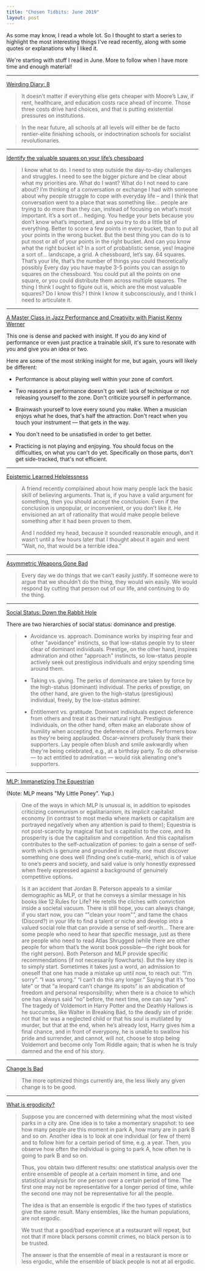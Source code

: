 ```yaml
---
title: "Chosen Tidbits: June 2019"
layout: post
---
```


As some may know, I read a whole lot. So I thought to start a series to
highlight the most interesting things I've read recently, along with some quotes
or explanations why I liked it.

We're starting with stuff I read in June. More to follow when I have more time
and enough material!

--------------------------------------------------------------------------------

[Weirding Diary: 8][weirding]

[weirding]: https://www.ribbonfarm.com/2019/05/27/weirding-diary-8/

> It doesn’t matter if everything else gets cheaper with Moore’s Law, if rent,
> healthcare, and education costs race ahead of income. Those three costs drive
> hard choices, and that is putting existential pressures on institutions.

<!-- -->

> In the near future, all schools at all levels will either be de facto
> rentier-elite finishing schools, or indoctrination schools for socialist
> revolutionaries.

--------------------------------------------------------------------------------

[Identify the valuable squares on your life’s chessboard][visakanv]

[visakanv]: http://visakanv.com/1000/0764-identify-the-valuable-squares-on-your-lifes-chessboard/

> I know what to do. I need to step outside the day-to-day challenges and
> struggles. I need to see the bigger picture and be clear about what my
> priorities are. What do I want? What do I not need to care about? I’m thinking
> of a conversation or exchange I had with someone about why people struggle to
> cope with everyday life – and I think that conversation went to a place that
> was something like… people are trying to do more than they can, instead of
> focusing on what’s most important. It’s a sort of… hedging. You hedge your
> bets because you don’t know what’s important, and so you try to do a little
> bit of everything. Better to score a few points in every bucket, than to put
> all your points in the wrong bucket. But the best thing you can do is to put
> most or all of your points in the right bucket. And can you know what the
> right bucket is? In a sort of probablistic sense, yes! Imagine a sort of…
> landscape, a grid. A chessboard, let’s say. 64 squares. That’s your life,
> that’s the number of things you could theoretically possibly Every day you
> have maybe 3-5 points you can assign to squares on the chessboard. You could
> put all the points on one square, or you could distribute them across multiple
> squares. The thing I think I ought to figure out is, which are the most
> valuable squares? Do I know this? I think I know it subconsciously, and I
> think I need to articulate it.

--------------------------------------------------------------------------------

[A Master Class in Jazz Performance and Creativity with Pianist Kenny
Werner][jazz]

[jazz]: https://www.youtube.com/watch?v=Un3p614XExc

This one is dense and packed with insight. If you do any kind of performance or
even just practice a trainable skill, it's sure to resonate with you and give
you an idea or two.

Here are some of the most striking insight for me, but again, yours will likely
be different:

- Performance is about playing well within your zone of comfort.

- Two reasons a performance doesn't go well: lack of technique or not releasing
  yourself to the zone. Don't criticize yourself in performance.

- Brainwash yourself to love every sound you make. When a musician enjoys what
  he does, that's half the attraction. Don't react when you touch your
  instrument — that gets in the way.

- You don't need to be unsatisfied in order to get better.

- Practicing is not playing and enjoying. You should focus on the difficulties,
  on what you can't do yet. Specifically on those parts, don't get side-tracked,
  that's not efficient.

--------------------------------------------------------------------------------

[Epistemic Learned Helplessness][helpless]

[helpless]: https://slatestarcodex.com/2019/06/03/repost-epistemic-learned-helplessness/

> A friend recently complained about how many people lack the basic skill of
> believing arguments. That is, if you have a valid argument for something, then
> you should accept the conclusion. Even if the conclusion is unpopular, or
> inconvenient, or you don’t like it. He envisioned an art of rationality that
> would make people believe something after it had been proven to them.
>
> And I nodded my head, because it sounded reasonable enough, and it wasn’t
> until a few hours later that I thought about it again and went “Wait, no, that
> would be a terrible idea.”

--------------------------------------------------------------------------------

[Asymmetric Weapons Gone Bad][asymmetric]

[asymmetric]: https://slatestarcodex.com/2019/06/06/asymmetric-weapons-gone-bad/

> Every day we do things that we can’t easily justify. If someone were to argue
> that we shouldn’t do the thing, they would win easily. We would respond by
> cutting that person out of our life, and continuing to do the thing.

--------------------------------------------------------------------------------

[Social Status: Down the Rabbit Hole][status]

[status]: https://meltingasphalt.com/social-status-down-the-rabbit-hole/

There are two hierarchies of social status: dominance and prestige.

> - Avoidance vs. approach. Dominance works by inspiring fear and other
>   "avoidance" instincts, so that low-status people try to steer clear of
>   dominant individuals. Prestige, on the other hand, inspires admiration and
>   other "approach" instincts, so low-status people actively seek out
>   prestigious individuals and enjoy spending time around them.
> 
> - Taking vs. giving. The perks of dominance are taken by force by the
>   high-status (dominant) individual. The perks of prestige, on the other hand,
>   are given to the high-status (prestigious) individual, freely, by the
>   low-status admirer.
> 
> - Entitlement vs. gratitude. Dominant individuals expect deference from others
>   and treat it as their natural right. Prestigious individuals, on the other
>   hand, often make an elaborate show of humility when accepting the deference
>   of others. Performers bow as they're being applauded. Oscar-winners
>   profusely thank their supporters. Lay people often blush and smile awkwardly
>   when they're being celebrated, e.g., at a birthday party. To do otherwise —
>   to act entitled to admiration — would risk alienating one's supporters.

--------------------------------------------------------------------------------

[MLP: Immanetizing The Equestrian][mlp]

[mlp]: https://www.gwern.net/MLP

(Note: MLP means "My Little Poney". Yup.)

> One of the ways in which MLP is unusual is, in addition to episodes
> criticizing communism or egalitarianism, its implicit capitalist economy (in
> contrast to most media where markets or capitalism are portrayed negatively
> when any attention is paid to them); Equestria is not post-scarcity by magical
> fiat but is capitalist to the core, and its prosperity is due the capitalism
> and competition. And this capitalism contributes to the self-actualization of
> ponies: to gain a sense of self-worth which is genuine and grounded in
> reality, one must discover something one does well (finding one’s cutie-mark),
> which is of value to one’s peers and society, and said value is only honestly
> expressed when freely expressed against a background of genuinely competitive
> options.

<!-- -->

> Is it an accident that Jordan B. Peterson appeals to a similar demographic as
> MLP, or that he conveys a similar message in his books like 12 Rules for Life?
> He retells the cliches with conviction inside a societal vacuum. There is
> still hope, you can always change, if you start now, you can “"clean your
> room"”, and tame the chaos (Discord?) in your life to find a talent or niche
> and develop into a valued social role that can provide a sense of self-worth…
> There are some people who need to hear that specific message, just as there
> are people who need to read Atlas Shrugged (while there are other people for
> whom that’s the worst book possible—the right book for the right person). Both
> Peterson and MLP provide specific recommendations (if not necessarily
> flowcharts). But the key step is to simply start. Sometimes it takes just a
> word, an admission to oneself that one has made a mistake up until now, to
> reach out: “I’m sorry”. “I was wrong.” “I can’t do this any longer.” Saying
> that it’s “too late” or that “a leopard can’t change its spots” is an
> abdication of freedom and personal responsibility; when there is a choice to
> which one has always said “no” before, the next time, one can say “yes”. The
> tragedy of Voldemort in Harry Potter and the Deathly Hallows is he succumbs,
> like Walter in Breaking Bad, to the deadly sin of pride: not that he was a
> neglected child or that his soul is mutilated by murder, but that at the end,
> when he’s already lost, Harry gives him a final chance, and in front of
> everypony, he is unable to swallow his pride and surrender, and cannot, will
> not, choose to stop being Voldemort and become only Tom Riddle again; that is
> when he is truly damned and the end of his story.

--------------------------------------------------------------------------------

[Change Is Bad][change]

[change]: https://thezvi.wordpress.com/2017/07/20/change-is-bad/

> The more optimized things currently are, the less likely any given change is
> to be good.

--------------------------------------------------------------------------------

[What is ergodicity?][ergodicity]

[ergodicity]: https://larspsyll.wordpress.com/2016/11/23/what-is-ergodicity-2/

> Suppose you are concerned with determining what the most visited parks in a
> city are. One idea is to take a momentary snapshot: to see how many people are
> this moment in park A, how many are in park B and so on. Another idea is to
> look at one individual (or few of them) and to follow him for a certain period
> of time, e.g. a year. Then, you observe how often the individual is going to
> park A, how often he is going to park B and so on.
> 
> Thus, you obtain two different results: one statistical analysis over the
> entire ensemble of people at a certain moment in time, and one statistical
> analysis for one person over a certain period of time. The first one may not
> be representative for a longer period of time, while the second one may not be
> representative for all the people.
> 
> The idea is that an ensemble is ergodic if the two types of statistics give
> the same result. Many ensembles, like the human populations, are not ergodic.
> 
> We trust that a good/bad experience at a restaurant will repeat, but not that
> if more black persons commit crimes, no black person is to be trusted.
> 
> The answer is that the ensemble of meal in a restaurant is more or less
> ergodic, while the ensemble of black people is not at all ergodic.
